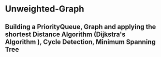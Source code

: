 # Unweighted-Graph
## Building a PriorityQueue, Graph and applying the shortest Distance Algorithm (Dijkstra's Algorithm ), Cycle Detection, Minimum Spanning Tree
